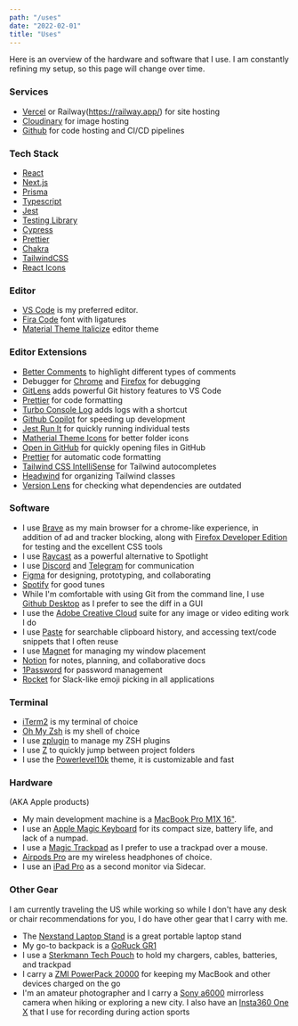```yaml
---
path: "/uses"
date: "2022-02-01"
title: "Uses"
---
```


Here is an overview of the hardware and software that I use. I am constantly refining my setup, so this page will change over time.

### Services
- [Vercel](https://vercel.com/) or Railway(https://railway.app/) for site hosting
- [Cloudinary](https://cloudinary.com/) for image hosting
- [Github](https://github.com) for code hosting and CI/CD pipelines


### Tech Stack
- [React](https://reactjs.org/)
- [Next.js](https://nextjs.org/)
- [Prisma](https://www.prisma.io/)
- [Typescript](https://www.typescriptlang.org/)
- [Jest](https://jestjs.io/)
- [Testing Library](https://testing-library.com/)
- [Cypress](https://www.cypress.io/)
- [Prettier](https://prettier.io/)
- [Chakra](https://chakra-ui.com/)
- [TailwindCSS](https://tailwindcss.com/)
- [React Icons](https://react-icons.netlify.com/)


### Editor
- [VS Code](https://code.visualstudio.com) is my preferred editor.
- [Fira Code](https://github.com/tonsky/FiraCode) font with ligatures
- [Material Theme Italicize](https://marketplace.visualstudio.com/items?itemName=Serge.vsc-material-theme-italicize) editor theme


### Editor Extensions
- [Better Comments](https://marketplace.visualstudio.com/items?itemName=aaron-bond.better-comments) to highlight different types of comments
- Debugger for [Chrome](https://marketplace.visualstudio.com/items?itemName=msjsdiag.debugger-for-chrome) and [Firefox](https://marketplace.visualstudio.com/items?itemName=firefox-devtools.vscode-firefox-debug) for debugging
- [GitLens](https://marketplace.visualstudio.com/items?itemName=eamodio.gitlens) adds powerful Git history features to VS Code
- [Prettier](https://marketplace.visualstudio.com/items?itemName=esbenp.prettier-vscode) for code formatting
- [Turbo Console Log](https://marketplace.visualstudio.com/items?itemName=ChakrounAnas.turbo-console-log) adds logs with a shortcut
- [Github Copilot](https://copilot.github.com/) for speeding up development
- [Jest Run It](https://marketplace.visualstudio.com/items?itemName=vespa-dev-works.jestRunIt) for quickly running individual tests
- [Matherial Theme Icons](https://marketplace.visualstudio.com/items?itemName=Equinusocio.vsc-material-theme-icons) for better folder icons
- [Open in GitHub](https://marketplace.visualstudio.com/items?itemName=ziyasal.vscode-open-in-github) for quickly opening files in GitHub
- [Prettier](https://marketplace.visualstudio.com/items?itemName=esbenp.prettier-vscode) for automatic code formatting
- [Tailwind CSS IntelliSense](https://marketplace.visualstudio.com/items?itemName=tailwindcss.vscode-tailwind-intellisense) for Tailwind autocompletes
- [Headwind](https://marketplace.visualstudio.com/items?itemName=heybourn.headwind) for organizing Tailwind classes
- [Version Lens](https://marketplace.visualstudio.com/items?itemName=ms-vscode.version-lens) for checking what dependencies are outdated


### Software
- I use [Brave](https://www.brave.com) as my main browser for a chrome-like experience, in addition of ad and tracker blocking, along with [Firefox Developer Edition](https://www.mozilla.org/en-US/firefox/developer/) for testing and the excellent CSS tools
- I use [Raycast](https://www.raycast.com/) as a powerful alternative to Spotlight
- I use [Discord](https://discord.com/) and [Telegram](https://www.telegram.org) for communication
- [Figma](https://www.figma.com) for designing, prototyping, and collaborating
- [Spotify](https://www.spotify.com) for good tunes
- While I'm comfortable with using Git from the command line, I use [Github Desktop](https://desktop.github.com/) as I prefer to see the diff in a GUI
- I use the [Adobe Creative Cloud](https://www.adobe.com/creativecloud.html) suite for any image or video editing work I do
- I use [Paste](https://pasteapp.me/) for searchable clipboard history, and accessing text/code snippets that I often reuse
- I use [Magnet](https://apps.apple.com/us/app/magnet/id441258766?mt=12) for managing my window placement
- [Notion](https://www.notion.so/) for notes, planning, and collaborative docs
 - [1Password](https://1password.com/) for password management
 - [Rocket](https://matthewpalmer.net/rocket/) for Slack-like emoji picking in all applications


### Terminal
- [iTerm2](https://www.iterm2.com/) is my terminal of choice
- [Oh My Zsh](https://ohmyz.sh/) is my shell of choice
- I use [zplugin](https://readthedocs.org/projects/zplugin/) to manage my ZSH plugins
- I use [Z](https://github.com/agkozak/zsh-z) to quickly jump between project folders
- I use the [Powerlevel10k](https://github.com/romkatv/powerlevel10k) theme, it is customizable and fast


### Hardware
(AKA Apple products)
- My main development machine is a [MacBook Pro M1X 16"](https://www.apple.com/macbook-pro-14-and-16/). 
- I use an [Apple Magic Keyboard](https://www.apple.com/shop/product/MK2A3LL/A/magic-keyboard-us-english) for its compact size, battery life, and lack of a numpad.
- I use a [Magic Trackpad](https://www.apple.com/shop/product/MK2D3AM/A/magic-trackpad) as I prefer to use a trackpad over a mouse.
- [Airpods Pro](https://www.apple.com/airpods-pro/) are my wireless headphones of choice.
- I use an [iPad Pro](https://www.apple.com/ipad-pro/) as a second monitor via Sidecar.


### Other Gear
I am currently traveling the US while working so while I don't have any desk or chair recommendations for you, I do have other gear that I carry with me.

- The [Nexstand Laptop Stand](https://www.amazon.com/Nexstand-Laptop-Stand-Portable-MacBook/dp/B01HHYQBB8/ref=sr_1_1_sspa) is a great portable laptop stand
- My go-to backpack is a [GoRuck GR1](https://www.goruck.com/gr1/)
- I use a [Sterkmann Tech Pouch](https://www.amazon.com/Sterkmann-Electronic-Organizer-Gadgets-Accessories/dp/B07S914SSC/) to hold my chargers, cables, batteries, and trackpad
- I carry a [ZMI PowerPack 20000](https://www.zmiusa.com/products/20000-mah-duplex-quick-charge-portable-power-bank-battery-charger) for keeping my MacBook and other devices charged on the go
- I'm an amateur photographer and I carry a [Sony a6000](https://electronics.sony.com/imaging/interchangeable-lens-cameras/aps-c/p/ilce6000l-b) mirrorless camera when hiking or exploring a new city. I also have an [Insta360 One X](https://www.insta360.com/product/insta360-onex) that I use for recording during action sports
